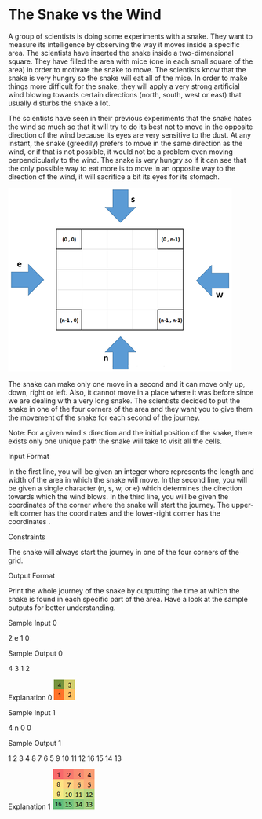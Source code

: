 # The Snake vs the Wind

A group of scientists is doing some experiments with a snake. They want to measure its intelligence by observing the way it moves inside a specific area. The scientists have inserted the snake inside a two-dimensional  square. They have filled the area with  mice (one in each small square of the area) in order to motivate the snake to move. The scientists know that the snake is very hungry so the snake will eat all of the mice. In order to make things more difficult for the snake, they will apply a very strong artificial wind blowing towards certain directions (north, south, west or east) that usually disturbs the snake a lot.

The scientists have seen in their previous experiments that the snake hates the wind so much so that it will try to do its best not to move in the opposite direction of the wind because its eyes are very sensitive to the dust. At any instant, the snake (greedily) prefers to move in the same direction as the wind, or if that is not possible, it would not be a problem even moving perpendicularly to the wind. The snake is very hungry so if it can see that the only possible way to eat more is to move in an opposite way to the direction of the wind, it will sacrifice a bit its eyes for its stomach.

<img src="../images/snake_wind_grid.png">

The snake can make only one move in a second and it can move only up, down, right or left. Also, it cannot move in a place where it was before since we are dealing with a very long snake. The scientists decided to put the snake in one of the four corners of the area and they want you to give them the movement of the snake for each second of the journey.

Note: For a given wind's direction and the initial position of the snake, there exists only one unique path the snake will take to visit all the cells.

Input Format

In the first line, you will be given an integer  where  represents the length and width of the area in which the snake will move. In the second line, you will be given a single character (n, s, w, or e) which determines the direction towards which the wind blows. In the third line, you will be given the coordinates  of the corner where the snake will start the journey. The upper-left corner has the coordinates  and the lower-right corner has the coordinates .

Constraints

The snake will always start the journey in one of the four corners of the grid. 

Output Format

Print the whole journey of the snake by outputting the time at which the snake is found in each specific part of the area. Have a look at the sample outputs for better understanding.

Sample Input 0

2
e
1 0 

Sample Output 0

4 3
1 2

Explanation 0
<img src="../images/snake_grid_1.png">

Sample Input 1

4
n
0 0 

Sample Output 1

1 2 3 4 
8 7 6 5
9 10 11 12
16 15 14 13

Explanation 1
<img src="../images/snake_grid_2.png">
